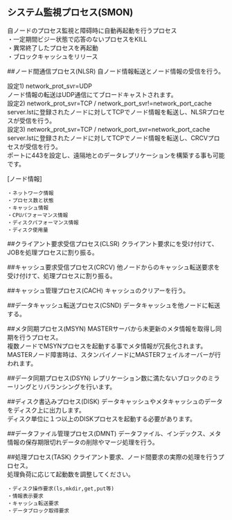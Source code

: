 ## システム監視プロセス(SMON)
自ノードのプロセス監視と障碍時に自動再起動を行うプロセス  
・一定期間ビジー状態で応答のないプロセスをKILL  
・異常終了したプロセスを再起動  
・ブロックキャッシュをリリース  

##ノード間通信プロセス(NLSR)
自ノード情報転送とノード情報の受信を行う。  

設定1) network_prot_svr=UDP  
ノード情報の転送はUDP通信にてブロードキャストされます。  
設定2) network_prot_svr=TCP / network_port_svr!=network_port_cache  
server.lstに登録されたノードに対してTCPでノード情報を転送し、NLSRプロセスが受信を行う。  
設定3) network_prot_svr=TCP / network_port_svr=network_port_cache  
server.lstに登録されたノードに対してTCPでノード情報を転送し、CRCVプロセスが受信を行う。  
ポートに443を設定し、遠隔地とのデータレプリケーションを構築する事も可能です。  

[ノード情報]  
```
・ネットワーク情報  
・プロセス数と状態  
・キャッシュ情報  
・CPUパフォーマンス情報  
・ディスクパフォーマンス情報  
・ディスク使用量  
```

##クライアント要求受信プロセス(CLSR)
クライアント要求にを受け付けて、JOBを処理プロセスに割り振る。

##キャッシュ要求受信プロセス(CRCV)
他ノードからのキャッシュ転送要求を受け付けて、処理プロセスに割り振る。

##キャッシュ管理プロセス(CACH)
キャッシュのクリアーを行う。

##データキャッシュ転送プロセス(CSND)
データキャッシュを他ノードに転送する。

##メタ同期プロセス(MSYN)
MASTERサーバから未更新のメタ情報を取得し同期を行うプロセス。  
複数ノードでMSYNプロセスを起動する事でメタ情報が冗長化されます。  
MASTERノード障害時は、スタンバイノードにMASTERフェイルオーバーが行われます。  

##データ同期プロセス(DSYN)
レプリケーション数に満たないブロックのミラーリングとリバランシングを行います。

##ディスク書込みプロセス(DISK)
データキャッシュやメタキャッシュのデータをディスク上に出力します。  
ディスク単位に１つ以上のDISKプロセスを起動する必要があります。  

##データファイル管理プロセス(DMNT)
データファイル、インデックス、メタ情報の保存期限切れデータの削除やマージ処理を行う。

##処理プロセス(TASK)
クライアント要求、ノード間要求の実際の処理を行うプロセス。  
処理負荷に応じて起動数を調整してください。  
```
・ディスク操作要求(ls,mkdir,get,put等)  
・情報表示要求  
・キャッシュ転送要求  
・データブロック取得要求  
```
